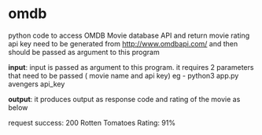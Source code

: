 # omdb
python code to access OMDB Movie database API and return movie rating
api key need to be generated from http://www.omdbapi.com/ and then should be passed as argument to this program

**input**:
input is  passed as argument to this program.
it requires 2 parameters that need to be passed ( movie name and api key)
eg - python3 app.py avengers api_key

**output**:
it produces output as response code and rating of the movie as below

request success: 200
Rotten Tomatoes Rating: 91%
